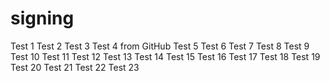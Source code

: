# signing

Test 1
Test 2
Test 3
Test 4 from GitHub
Test 5 
Test 6
Test 7
Test 8
Test 9
Test 10
Test 11
Test 12
Test 13
Test 14
Test 15
Test 16
Test 17
Test 18
Test 19
Test 20
Test 21
Test 22
Test 23
